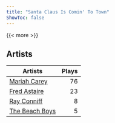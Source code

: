 ```yaml
---
title: "Santa Claus Is Comin' To Town"
ShowToc: false
---
```


{{< more >}}

## Artists
Artists | Plays 
----- | -----: 
[Mariah Carey](/artists/mariah-carey-31885) | 76
[Fred Astaire](/artists/fred-astaire-6815) | 23
[Ray Conniff](/artists/ray-conniff-104848) | 8
[The Beach Boys](/artists/the-beach-boys-3455) | 5

